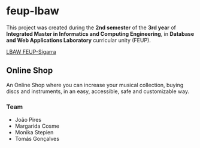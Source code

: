 # feup-lbaw
 
This project was created during the **2nd semester** of the **3rd year** of **Integrated Master in Informatics and Computing Engineering**, in **Database and Web Applications Laboratory** curricular unity (FEUP).

[LBAW FEUP-Sigarra](https://sigarra.up.pt/feup/en/UCURR_GERAL.FICHA_UC_VIEW?pv_ocorrencia_id=350472 "Curricular Unity Homepage")

## Online Shop

An Online Shop where you can increase your musical collection, buying discs and instruments, in an easy, accessible, safe and customizable way.

### Team

- João Pires
- Margarida Cosme
- Monika Stepien
- Tomás Gonçalves


